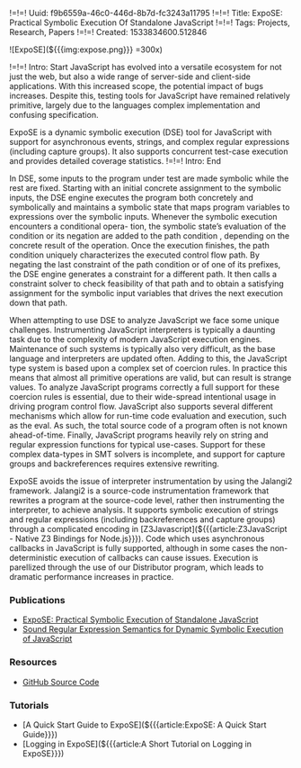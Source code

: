 !=!=! Uuid: f9b6559a-46c0-446d-8b7d-fc3243a11795
!=!=! Title: ExpoSE: Practical Symbolic Execution Of Standalone JavaScript
!=!=! Tags: Projects, Research, Papers
!=!=! Created: 1533834600.512846

![ExpoSE](${{{img:expose.png}}} =300x)

!=!=! Intro: Start
JavaScript has evolved into a versatile ecosystem for not just the
web, but also a wide range of server-side and client-side applications.
With this increased scope, the potential impact of bugs increases.
Despite this, testing tools for JavaScript have remained relatively primitive,
largely due to the languages complex implementation and confusing specification.

ExpoSE is a dynamic symbolic execution (DSE) tool for JavaScript with support for
asynchronous events, strings, and complex regular expressions (including capture groups).
It also supports concurrent test-case execution and provides detailed coverage statistics.
!=!=! Intro: End

In DSE, some inputs to the program under test are made
symbolic while the rest are fixed. Starting with an initial concrete assignment
to the symbolic inputs, the DSE engine executes the program both
concretely and symbolically and maintains a symbolic state
that maps program variables to expressions over the symbolic inputs.
Whenever the symbolic execution encounters a conditional opera-
tion, the symbolic state’s evaluation of the condition or its negation
are added to the path condition , depending on the concrete result
of the operation. Once the execution finishes, the path condition
uniquely characterizes the executed control flow path. By negating
the last constraint of the path condition or of one of its prefixes, the
DSE engine generates a constraint for a different path. It then calls
a constraint solver to check feasibility of that path and to obtain a
satisfying assignment for the symbolic input variables that drives
the next execution down that path.

When attempting to use DSE to analyze JavaScript we face some unique challenges. Instrumenting JavaScript interpreters is typically a daunting task due to the complexity of modern JavaScript execution engines. Maintenance of such systems is typically also very difficult, as the base language and interpreters are updated often. Adding to this, the JavaScript type system is based upon a complex set of coercion rules. In practice this means that almost all primitive operations are valid, but can result is strange values. To analyze JavaScript programs correctly a full support for these coercion rules is essential, due to their wide-spread intentional usage in driving program control flow. JavaScript also supports several different mechanisms which allow for run-time code evaluation and execution, such as the eval. As such, the total source code of a program often is not known ahead-of-time. Finally, JavaScript programs heavily rely on string and regular expression functions for typical use-cases. Support for these complex data-types in SMT solvers is incomplete, and support for capture groups and backreferences requires extensive rewriting.

ExpoSE avoids the issue of interpreter instrumentation by using the Jalangi2 framework. Jalangi2 is a source-code instrumentation framework that rewrites a program at the source-code level, rather then instrumenting the interpreter, to achieve analysis. It supports symbolic execution of strings and regular expressions (including backreferences and capture groups) through a complicated encoding in [Z3Javascript](${{{article:Z3JavaScript - Native Z3 Bindings for Node.js}}}). Code which uses asynchronous callbacks in JavaScript is fully supported, although in some cases the non-deterministic execution of callbacks can cause issues. Execution is parellized through the use of our Distributor program, which leads to dramatic performance increases in practice.

### Publications

* [ExpoSE: Practical Symbolic Execution of Standalone JavaScript](/papers/practical_dse.pdf)
* [Sound Regular Expression Semantics for Dynamic Symbolic Execution of JavaScript](/papers/sound_regex_in_js.pdf)

### Resources

* [GitHub Source Code](http://github.com/ExpoSEJS/)

### Tutorials

* [A Quick Start Guide to ExpoSE](${{{article:ExpoSE: A Quick Start Guide}}})
* [Logging in ExpoSE](${{{article:A Short Tutorial on Logging in ExpoSE}}})
